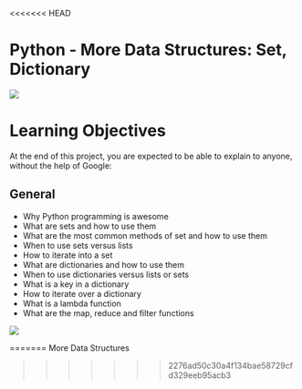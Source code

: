 <<<<<<< HEAD
# Python - More Data Structures: Set, Dictionary
![](https://encrypted-tbn0.gstatic.com/images?q=tbn:ANd9GcRRKwOuoKPwX3VxWCCjMAjdq3PaMyFW-Cw4WA&usqp=CAU)
# Learning Objectives
At the end of this project, you are expected to be able to explain to anyone, without the help of Google:

## General
- Why Python programming is awesome
- What are sets and how to use them
- What are the most common methods of set and how to use them
- When to use sets versus lists
- How to iterate into a set
- What are dictionaries and how to use them
- When to use dictionaries versus lists or sets
- What is a key in a dictionary
- How to iterate over a dictionary
- What is a lambda function
- What are the map, reduce and filter functions


![](https://files.realpython.com/media/Python-Tricks-Chapter-on-Data-Structures_Watermarked.b5d9d86333c3.jpg)

=======
More Data Structures
>>>>>>> 2276ad50c30a4f134bae58729cfd329eeb95acb3
